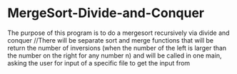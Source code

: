 # MergeSort-Divide-and-Conquer
The purpose of this program is to do a mergesort recursively via divide and conquer //There will be separate sort and merge functions that will be return the number of inversions (when the number of the left is larger than the number on the right for any number n) and will be called in one main, asking the user for input of a specific file to get the input from
